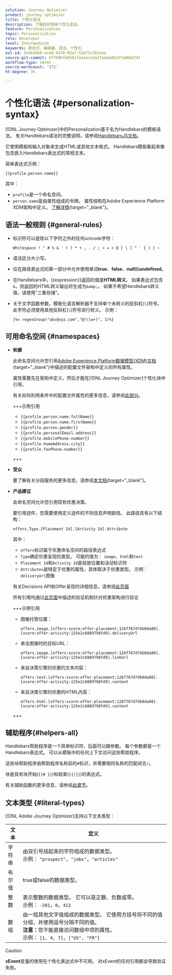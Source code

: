 ```yaml
---
solution: Journey Optimizer
product: journey optimizer
title: 个性化语法
description: 了解如何使用个性化语法。
feature: Personalization
topic: Personalization
role: Developer
level: Intermediate
keywords: 表达式、编辑器、语法、个性化
exl-id: 5a562066-ece0-4a78-92a7-52bf3c3b2eea
source-git-commit: 6f7b9bfb65617ee1ace3a2faaebdb24fa068d74f
workflow-type: tm+mt
source-wordcount: '572'
ht-degree: 3%

---
```


# 个性化语法 {#personalization-syntax}

[!DNL Journey Optimizer]中的Personalization基于名为Handlebars的模板语法。 有关Handlebars语法的完整说明，请参阅[HandlebarsJS文档](https://handlebarsjs.com/)。

它使用模板和输入对象来生成HTML或其他文本格式。 Handlebars模板看起来像包含嵌入Handlebars表达式的常规文本。

简单表达式示例：

`{{profile.person.name}}`

其中：

* `profile`是一个命名空间。
* `person.name`是由属性组成的令牌。 属性结构在Adobe Experience Platform XDM架构中定义。 [了解详情](https://experienceleague.adobe.com/docs/experience-platform/xdm/home.html){target="_blank"}。

## 语法一般规则 {#general-rules}

* 标识符可以是除以下字符之外的任何unicode字符：

  ```
  Whitespace ! " # % & ' ( ) * + , . / ; < = > @ [ \ ] ^ ` { | } ~
  ```

* 语法区分大小写。

* 仅在路径表达式的第一部分中允许使用单词&#x200B;**true**、**false**、**null**&#x200B;和&#x200B;**undefined**。

* 在Handlebars中，{{expression}}返回的值是&#x200B;**HTML转义**。 如果表达式包含`&`，则返回的HTML转义输出将生成为`&amp;`。 如果不希望Handlebars转义值，请使用“三重存储”。

* 关于文字函数参数，模板化语言解析器不支持单个未转义的反斜杠(`\`)符号。 此字符必须使用其他反斜杠(`\`)符号进行转义。 示例：

  `{%= regexGroup("abc@xyz.com","@(\\w+)", 1)%}`

## 可用命名空间 {#namespaces}

* **轮廓**

  此命名空间允许您引用[Adobe Experience Platform数据模型(XDM)文档](https://experienceleague.adobe.com/docs/experience-platform/xdm/home.html){target="_blank"}中描述的配置文件架构中定义的所有属性。

  属性需要先在架构中定义，然后才能在[!DNL Journey Optimizer]个性化块中引用。

  有关如何利用条件中的配置文件属性的更多信息，请参阅[此部分](functions/helpers.md#if-function)。

  +++示例引用

   * `{{profile.person.name.fullName}}`
   * `{{profile.person.name.firstName}}`
   * `{{profile.person.gender}}`
   * `{{profile.personalEmail.address}}`
   * `{{profile.mobilePhone.number}}`
   * `{{profile.homeAddress.city}}`
   * `{{profile.faxPhone.number}}`

  +++

* **受众**

  要了解有关分段服务的更多信息，请参阅[本文档](https://experienceleague.adobe.com/docs/experience-platform/segmentation/home.html?lang=zh-Hans){target="_blank"}。

* **产品建议**

  此命名空间允许您引用现有优惠决策。

  要引用选件，您需要使用定义选件的不同信息声明路径。 此路径具有以下结构：

  `offers.Type.[Placement Id].[Activity Id].Attribute`

  其中：

   * `offers`标识属于优惠命名空间的路径表达式
   * `Type`确定优惠呈现的类型。 可能的值为： `image`、`html`和`text`
   * `Placement Id`和`Activity Id`是投放位置和活动标识符
   * `Attributes`是特定于优惠的属性，具体取决于优惠类型。 示例： `deliveryUrl`图像

  有关Decisions API和Offer呈现的详细信息，请参阅[此页面](../offers/api-reference/offer-delivery-api/decisioning-api.md)

  所有引用均通过[此页面](../personalization/personalization-build-expressions.md)中描述的验证机制针对优惠架构进行验证

  +++示例引用

   * 图像托管位置：

     `offers.image.[offers:xcore:offer-placement:126f767d74b0da80].[xcore:offer-activity:125e2c6889798fd9].deliveryUrl`

   * 单击图像时的目标URL：

     `offers.image.[offers:xcore:offer-placement:126f767d74b0da80].[xcore:offer-activity:125e2c6889798fd9].linkUrl`

   * 来自决策引擎的优惠的文本内容：

     `offers.text.[offers:xcore:offer-placement:126f767d74b0da80].[xcore:offer-activity:125e2c6889798fd9].content`

   * 来自决策引擎的优惠的HTML内容：

     `offers.html.[offers:xcore:offer-placement:126f767d74b0da80].[xcore:offer-activity:125e2c6889798fd9].content`

  +++

## 辅助程序{#helpers-all}

Handlebars帮助程序是一个简单标识符，后面可以跟参数。 每个参数都是一个Handlebars表达式。 可以从模板中的任何上下文访问这些帮助程序。

这些块帮助程序由帮助程序名称前的`#`标识，并需要相同名称的匹配闭合`/`。

块是具有块开始(`{{# }}`)和结束(`{{/}}`)的表达式。

有关辅助函数的更多信息，请参阅[此章节](functions/helpers.md)。

## 文本类型 {#literal-types}

[!DNL Adobe Journey Optimizer]支持以下文本类型：

| 文本 | 定义 |
| ------- | ---------- |
| 字符串 | 由双引号括起来的字符组成的数据类型。 <br>示例： `"prospect"`，`"jobs"`，`"articles"` |
| 布尔值 | true或false的数据类型。 |
| 整数 | 表示整数的数据类型。 它可以是正数、负数或零。 <br>示例： `-201`，`0`，`412` |
| 数组 | 由一组其他文字值组成的数据类型。 它使用方括号将不同的值分组，并使用逗号分隔不同的值。<br> **注意：**&#x200B;您不能直接访问数组中项的属性。 <br>示例： `[1, 4, 7]`，`["US", "FR"]` |

>[!CAUTION]
>
>**xEvent**&#x200B;变量的使用在个性化表达式中不可用。 对xEvent的任何引用都会导致验证失败。
